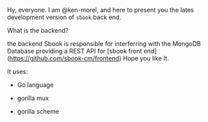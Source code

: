 Hy, everyone. I am @ken-morel, and here to present you the lates development version of `sbook` back end.

What is the backend?

the backend Sbook is responsible for interferring with the MongoDB Database providing a REST API for \[sbook front end\](https://github.com/sbook-cm/frontend) Hope you like It.

It uses:

-   Go language
    
-   gorilla mux
    
-   gorilla scheme